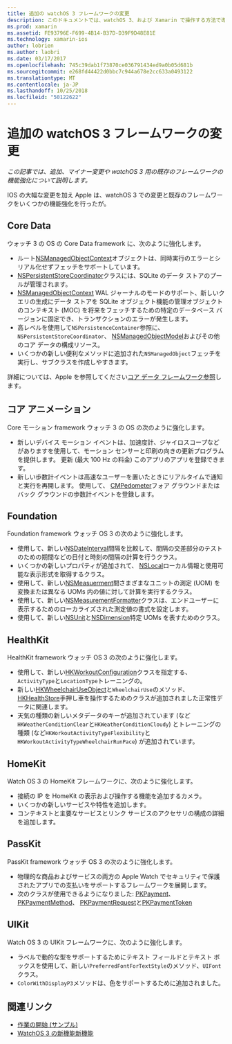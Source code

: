 ```yaml
---
title: 追加の watchOS 3 フレームワークの変更
description: このドキュメントでは、watchOS 3、および Xamarin で操作する方法で導入されたさまざまなフレームワークの変更について説明します。 Core Data、Core モーション、Foundation、HealthKit、HomeKit、PassKit、および UIKit がについて説明します。
ms.prod: xamarin
ms.assetid: FE93796E-F699-4B14-B37D-D39F9D48E81E
ms.technology: xamarin-ios
author: lobrien
ms.author: laobri
ms.date: 03/17/2017
ms.openlocfilehash: 745c39dab1f73870ce036791434ed9a0b05d681b
ms.sourcegitcommit: e268fd44422d0bbc7c944a678e2cc633a0493122
ms.translationtype: MT
ms.contentlocale: ja-JP
ms.lasthandoff: 10/25/2018
ms.locfileid: "50122622"
---
```

# <a name="additional-watchos-3-frameworks-changes"></a>追加の watchOS 3 フレームワークの変更

_この記事では、追加、マイナー変更や watchOS 3 用の既存のフレームワークの機能強化について説明します。_

IOS の大幅な変更を加え Apple は、watchOS 3 での変更と既存のフレームワークをいくつかの機能強化を行ったが。


## <a name="core-data"></a>Core Data

ウォッチ 3 の OS の Core Data framework に、次のように強化します。

- ルート[NSManagedObjectContext](https://developer.apple.com/reference/coredata/nsmanagedobjectcontext)オブジェクトは、同時実行のエラーとシリアル化せずフェッチをサポートしています。
- [NSPersistentStoreCoordinator](https://developer.apple.com/reference/coredata/nspersistentstorecoordinator)クラスには、SQLite のデータ ストアのプールが管理されます。
- [NSManagedObjectContext](https://developer.apple.com/reference/coredata/nsmanagedobjectcontext) WAL ジャーナルのモードのサポート、新しいクエリの生成にデータ ストアを SQLite オブジェクト機能の管理オブジェクトのコンテキスト (MOC) を将来をフェッチするための特定のデータベース バージョンに固定でき、トランザクションのエラーが発生します。
- 高レベルを使用して`NSPersistenceContainer`参照に、 `NSPersistentStoreCoordinator`、 [NSManagedObjectModel](https://developer.apple.com/reference/coredata/nsmanagedobjectmodel)およびその他のコア データの構成リソース。
- いくつかの新しい便利なメソッドに追加された`NSManagedObject`フェッチを実行し、サブクラスを作成しやすきます。

詳細については、Apple を参照してください[コア データ フレームワーク参照](https://developer.apple.com/reference/coredata)します。


## <a name="core-motion"></a>コア アニメーション

Core モーション framework ウォッチ 3 の OS の次のように強化します。

- 新しいデバイス モーション イベントは、加速度計、ジャイロスコープなどがありますを使用して、モーション センサーと印刷の向きの更新プログラムを提供します。 更新 (最大 100 Hz の料金) このアプリのアプリを登録できます。
- 新しい歩数計イベントは高速なユーザーを置いたときにリアルタイムで通知と実行を再開します。 使用して、 [CMPedometer](https://developer.apple.com/reference/coremotion/cmpedometer)フォア グラウンドまたはバック グラウンドの歩数計イベントを登録します。


## <a name="foundation"></a>Foundation

Foundation framework ウォッチ OS 3 の次のように強化します。

- 使用して、新しい[NSDateInterval](https://developer.apple.com/reference/foundation/nsdateinterval)間隔を比較して、間隔の交差部分のテストのための期間などの日付と時刻の間隔の計算を行うクラス。
- いくつかの新しいプロパティが追加されて、 [NSLocal](https://developer.apple.com/reference/foundation/nslocale)ローカル情報と使用可能な表示形式を取得するクラス。
- 使用して、新しい[NSMeasuerment](https://developer.apple.com/reference/foundation/nsmeasurement)間さまざまなユニットの測定 (UOM) を変換または異なる UOMs 内の値に対して計算を実行するクラス。
- 使用して、新しい[NSMeasurementFormatter](https://developer.apple.com/reference/foundation/nsmeasurementformatter)クラスは、エンドユーザーに表示するためのローカライズされた測定値の書式を設定します。
- 使用して、新しい[NSUnit](https://developer.apple.com/reference/foundation/nsunit)と[NSDimension](https://developer.apple.com/reference/foundation/nsdimension)特定 UOMs を表すためのクラス。


## <a name="healthkit"></a>HealthKit

HealthKit framework ウォッチ OS 3 の次のように強化します。

- 使用して、新しい[HKWorkoutConfiguration](https://developer.apple.com/reference/healthkit/hkworkoutconfiguration)クラスを指定する、`ActivityType`と`LocationType`トレーニングの。
- 新しい[HKWheelchairUseObject](https://developer.apple.com/reference/healthkit/hkwheelchairuseobject)と`WheelchairUse`のメソッド、 [HKHealthStore](https://developer.apple.com/reference/healthkit/hkhealthstore)手押し車を操作するためのクラスが追加されました正常性データに関連します。
- 天気の種類の新しいメタデータのキーが追加されています (など`HKWeatherConditionClear`と`HKWeatherConditionCloudy`) とトレーニングの種類 (など`HKWorkoutActivityTypeFlexibility`と`HKWorkoutActivityTypeWheelchairRunPace`) が追加されています。


## <a name="homekit"></a>HomeKit

Watch OS 3 の HomeKit フレームワークに、次のように強化します。

- 接続の IP を HomeKit の表示および操作する機能を追加するカメラ。
- いくつかの新しいサービスや特性を追加します。
- コンテキストと主要なサービスとリンク サービスのアクセサリの構成の詳細を追加します。


## <a name="passkit"></a>PassKit

PassKit framework ウォッチ OS 3 の次のように強化します。

- 物理的な商品およびサービスの両方の Apple Watch でセキュリティで保護されたアプリでの支払いをサポートするフレームワークを展開します。
- 次のクラスが使用できるようになりました: [PKPayment](https://developer.apple.com/reference/passkit/pkpayment)、 [PKPaymentMethod](https://developer.apple.com/reference/passkit/pkpaymentmethod)、 [PKPaymentRequest](https://developer.apple.com/reference/passkit/pkpaymentrequest)と[PKPaymentToken](https://developer.apple.com/reference/passkit/pkpaymenttoken)


## <a name="uikit"></a>UIKit

Watch OS 3 の UIKit フレームワークに、次のように強化します。

- ラベルで動的な型をサポートするためにテキスト フィールドとテキスト ボックスを使用して、新しい`PreferredFontForTextStyle`のメソッド、`UIFont`クラス。
- `ColorWithDisplayP3`メソッドは、色をサポートするために追加されました。


## <a name="related-links"></a>関連リンク

- [作業の開始 (サンプル)](https://developer.xamarin.com/samples/monotouch/WatchKit/)
- [WatchOS 3 の新機能新機能](https://developer.apple.com/library/prerelease/content/releasenotes/General/WhatsNewInwatchOS/Articles/watchOS3.html#//apple_ref/doc/uid/TP40017085-SW1)
